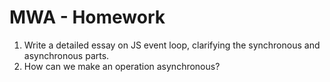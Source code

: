 # MWA - Homework
1. Write a detailed essay on JS event loop, clarifying the synchronous and asynchronous parts.
2. How can we make an operation asynchronous?

